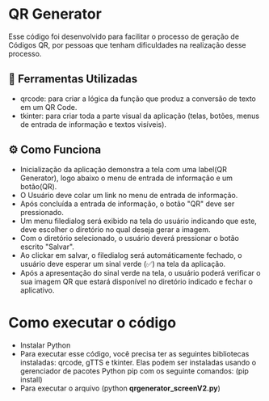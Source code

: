 # QR Generator

Esse código foi desenvolvido para facilitar o processo de geração de Códigos QR, por pessoas que tenham dificuldades na realização desse processo. 


## 🔧 Ferramentas Utilizadas

-   qrcode: para criar a lógica da função que produz a conversão de texto em um QR Code.
-   tkinter: para criar toda a parte visual da aplicação (telas, botões, menus de entrada de informação e textos visíveis).

## ⚙️ Como Funciona

-   Inicialização da aplicação demonstra a tela com uma label(QR Generator), logo abaixo o menu de entrada de informação e um botão(QR).
-   O Usuário deve colar um link no menu de entrada de informação.
-   Após concluída a entrada de informação, o botão "QR" deve ser pressionado.
-   Um menu filedialog será exibido na tela do usuário indicando que este, deve escolher o diretório no qual deseja gerar a imagem.
-   Com o diretório selecionado, o usuário deverá pressionar o botão escrito "Salvar".
-   Ao clickar em salvar, o filedialog será automáticamente fechado, o usuário deve esperar um sinal verde (✅) na tela da aplicação.
-   Após a apresentação do sinal verde na tela, o usuário poderá verificar o sua imagem QR que estará disponível no diretório indicado e fechar o aplicativo.

# Como executar o código

- Instalar Python
- Para executar esse código, você precisa ter as seguintes bibliotecas instaladas: qrcode, gTTS e tkinter. Elas podem ser instaladas usando o gerenciador de pacotes Python pip com os seguinte comandos: (pip install) 
- Para executar o arquivo (python **qrgenerator_screenV2.py**)
